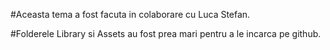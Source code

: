 #Aceasta tema a fost facuta in colaborare cu Luca Stefan.

#Folderele Library si Assets au fost prea mari pentru a le incarca pe github.
